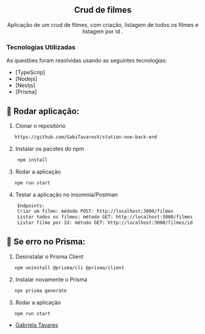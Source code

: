 
<p align="center">
  <h2 align="center">Crud de filmes  </h2>

  <p align="center">
    Aplicação de um crud de filmes, com criação, listagem de todos os filmes e listagem por Id .
    <br />
  </p>
</p>

<!-- ABOUT THE PROJECT -->

### Tecnologias Utilizadas

As questões foram resolvidas usando as seguintes tecnologias:

- [TypeScrip]
- [Nodejs]
- [Nestjs]
- [Prisma]



## :notebook_with_decorative_cover: Rodar aplicação:

1. Clonar o repositório

```sh
   https://github.com/GabiTavaresV/station-one-back-end
```

2. Instalar os pacotes do npm

```sh
    npm install
```

3. Rodar a aplicação

```sh
   npm run start
```
4. Testar a aplicação no insomnia/Postman

```sh
    Endpoints:
    Criar um filme: médodo POST: http://localhost:3000/filmes
    Listar todos os filmes: método GET: http://localhost:3000/filmes
    Listar filme por Id: método GET: http://localhost:3000/filmes/id
```
## :notebook_with_decorative_cover: Se erro no Prisma:

1. Desinstalar o Prisma Client

```sh
   npm uninstall @prisma/cli @prisma/client
```
2. Instalar novamente o Prisma

```sh
   npx prisma generate
```
3. Rodar a aplicação

```sh
   npm run start
```




- [Gabriela Tavares ](https://github.com/GabiTavaresV)